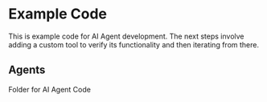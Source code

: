 # **Example Code**

This is example code for AI Agent development. The next steps involve adding a custom tool to verify its functionality and then iterating from there.

## Agents
Folder for AI Agent Code
